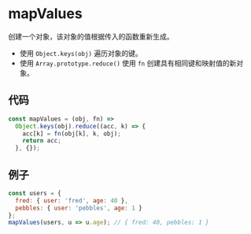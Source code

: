 # mapValues

创建一个对象，该对象的值根据传入的函数重新生成。

- 使用 `Object.keys(obj)` 遍历对象的键。
- 使用 `Array.prototype.reduce()` 使用 `fn` 创建具有相同键和映射值的新对象。

## 代码

```js
const mapValues = (obj, fn) =>
  Object.keys(obj).reduce((acc, k) => {
    acc[k] = fn(obj[k], k, obj);
    return acc;
  }, {});
```

## 例子

```js
const users = {
  fred: { user: 'fred', age: 40 },
  pebbles: { user: 'pebbles', age: 1 }
};
mapValues(users, u => u.age); // { fred: 40, pebbles: 1 }
```
